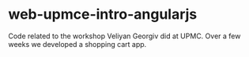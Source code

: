 # web-upmce-intro-angularjs
Code related to the workshop Veliyan Georgiv did at UPMC. Over a few weeks we developed a shopping cart app.
